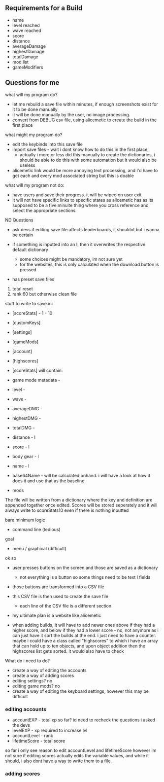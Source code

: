 


## Requirements for a Build
- name
- level reached
- wave reached
- score
- distance
- averageDamage
- highestDamage
- totalDamage
- mod list
- gameModifiers









## Questions for me


what will my program do?
  - let me rebuild a save file within minutes, if enough screenshots exist for it to be done manually
   - it will be done manually by the user, no image processing. 
  - convert from DEBUG csv file, using alicemetic to create the build in the first place


what might my program do?
  - edit the keybinds into this save file
  - import save files - wait i dont know how to do this in the first place,
    - actually i more or less did this manually to create the dictionaries, i should be able to do this with some automation but it would also be useless
  - alicemetic link would be more annoying text processing, and I'd have to get each and every mod associated string but this is doable

what will my program not do:
  - have users and save their progress. it will be wiped on user exit
  - it will not have specific links to specific states as alicemetic has as its supposed to be a five minuite thing where you cross reference and select the appropriate sections


ND Questions
- ask devs if editing save file affects leaderboards, it shouldnt but i wanna be certain


- if something is inputted into an I, then it overwrites the respective default dictionary
  - some choices might be mandatory, im not sure yet
  - for the websites, this is only calculated when the download button is pressed

- has preset save files
 1. total reset
 2. rank 60 but otherwise clean file



stuff to write to save.ini
- [scoreStats] - 1 - 10
- [customKeys]
- [settings]
- [gameMods]
- [account]
- [highscores]

- [scoreStats] will contain:
 - game mode metadata - 
 - level - 
 - wave - 
 - averageDMG - 
 - highestDMG - 
 - totalDMG - 
 - distance - I
 - score - I
 - body gear - I
 - name - I
 - base64Name - will be calculated onhand. i will have a look at how it does it and use that as the baseline
 - mods


The file will be written from a dictionary where the key and definition are appended together once edited. 
Scores will be stored seperately and it will always write to scoreStats10 even if there is nothing inputted


bare minimum logic
- command line (tedious)

goal
- menu / graphical (difficult)

ok so
- user presses buttons on the screen and those are saved as a dictionary
  - not everything is a button so some things need to be text I fields
- those buttons are transformed into a CSV file
- this CSV file is then used to create the save file
  - each line of the CSV file is a different section


- my ultimate plan is a website like alicemetic

- when adding builds, it will have to add newer ones above if they had a higher score, and below if they had a lower score - no, not anymore as i can just have it sort the builds at the end. i just need to have a counter. maybe i could have a class called "highscores" to which i have an array that can hold up to ten objects, and upon object addition then the highscores list gets sorted. it would also have to check


What do i need to do?
- create a way of editing the accounts
- create a way of adding scores
- editing settings? no
- editing game mods? no
- create a way of editing the keyboard settings, however this may be difficult


### editing accounts
- accountEXP - total xp so far? id need to recheck the questions i asked the devs
- levelEXP - xp required to increase lvl
- accountLevel - rank
- lifetimeScore - total score

so far i only see reason to edit accountLevel and lifetimeScore however im not sure if editing scores actually edits the variable values, and while it should, i also dont have a way to write them to a file. 

### adding scores